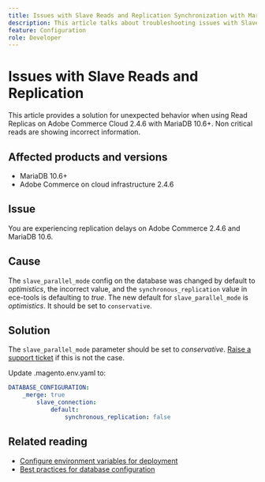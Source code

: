 ```yaml
---
title: Issues with Slave Reads and Replication Synchronization with MariaDB 10.6
description: This article talks about troubleshooting issues with Slave Reads and Replication Synchronization with MariaDB 10.6.
feature: Configuration
role: Developer
---
```

# Issues with Slave Reads and Replication

This article provides a solution for unexpected behavior when using Read Replicas on Adobe Commerce Cloud 2.4.6 with MariaDB 10.6+. Non critical reads are showing incorrect information. 

## Affected products and versions

* MariaDB 10.6+
* Adobe Commerce on cloud infrastructure 2.4.6

## Issue

You are experiencing replication delays on Adobe Commerce 2.4.6 and MariaDB 10.6.

## Cause

The `slave_parallel_mode` config on the database was changed by default to *optimistics*, the incorrect value, and the `synchronous_replication` value in ece-tools is defaulting to *true*. The new default for `slave_parallel_mode` is *optimistics*. It should be set to `conservative`.

## Solution

The `slave_parallel_mode` parameter should be set to *conservative*. [Raise a support ticket](/docs/commerce-knowledge-base/kb/help-center-guide/magento-help-center-user-guide.html?lang=en#submit-ticket) if this is not the case.

Update .magento.env.yaml to:

```yaml
DATABASE_CONFIGURATION:
    _merge: true
        slave_connection:
            default:
                synchronous_replication: false
```

## Related reading

* [Configure environment variables for deployment](/docs/commerce-cloud-service/user-guide/configure/env/configure-env-yaml.html)
* [Best practices for database configuration](/docs/commerce-operations/implementation-playbook/best-practices/planning/database-on-cloud.html)
